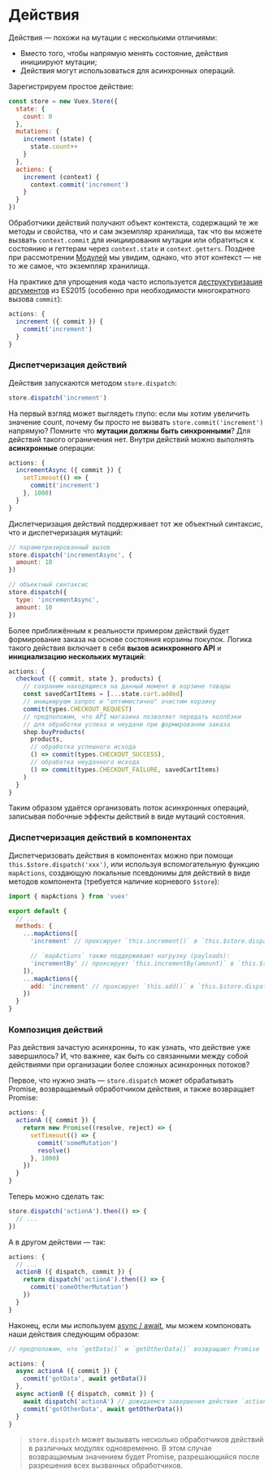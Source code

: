 # Действия

Действия — похожи на мутации с несколькими отличиями:

- Вместо того, чтобы напрямую менять состояние, действия инициируют мутации;
- Действия могут использоваться для асинхронных операций.

Зарегистрируем простое действие:

``` js
const store = new Vuex.Store({
  state: {
    count: 0
  },
  mutations: {
    increment (state) {
      state.count++
    }
  },
  actions: {
    increment (context) {
      context.commit('increment')
    }
  }
})
```

Обработчики действий получают объект контекста, содержащий те же методы и свойства, что и сам экземпляр хранилища, так что вы можете вызвать `context.commit` для инициирования мутации или обратиться к состоянию и геттерам через `context.state` и `context.getters`. Позднее при рассмотрении [Модулей](modules.md) мы увидим, однако, что этот контекст — не то же самое, что экземпляр хранилища.

На практике для упрощения кода часто используется [деструктуризация аргументов](https://github.com/lukehoban/es6features#destructuring) из ES2015 (особенно при необходимости многократного вызова `commit`):

``` js
actions: {
  increment ({ commit }) {
    commit('increment')
  }
}
```

### Диспетчеризация действий

Действия запускаются методом `store.dispatch`:

``` js
store.dispatch('increment')
```

На первый взгляд может выглядеть глупо: если мы хотим увеличить значение count, почему бы просто не вызвать `store.commit('increment')` напрямую? Помните что **мутации должны быть синхронными**? Для действий такого ограничения нет. Внутри действий можно выполнять **асинхронные** операции:

``` js
actions: {
  incrementAsync ({ commit }) {
    setTimeout(() => {
      commit('increment')
    }, 1000)
  }
}
```

Диспетчеризация действий поддерживает тот же объектный синтаксис, что и диспетчеризация мутаций:

``` js
// параметризированный вызов
store.dispatch('incrementAsync', {
  amount: 10
})

// объектный синтаксис
store.dispatch({
  type: 'incrementAsync',
  amount: 10
})
```

Более приближённым к реальности примером действий будет формирование заказа на основе состояния корзины покупок. Логика такого действия включает в себя **вызов асинхронного API** и **инициализацию нескольких мутаций**:

``` js
actions: {
  checkout ({ commit, state }, products) {
    // сохраним находящиеся на данный момент в корзине товары
    const savedCartItems = [...state.cart.added]
    // инициируем запрос и "оптимистично" очистим корзину
    commit(types.CHECKOUT_REQUEST)
    // предположим, что API магазина позволяет передать коллбэки
    // для обработки успеха и неудачи при формировании заказа
    shop.buyProducts(
      products,
      // обработка успешного исхода
      () => commit(types.CHECKOUT_SUCCESS),
      // обработка неудачного исхода
      () => commit(types.CHECKOUT_FAILURE, savedCartItems)
    )
  }
}
```

Таким образом удаётся организовать поток асинхронных операций, записывая побочные эффекты действий в виде мутаций состояния.

### Диспетчеризация действий в компонентах

Диспетчеризовать действия в компонентах можно при помощи `this.$store.dispatch('xxx')`, или используя вспомогательную функцию `mapActions`, создающую локальные псевдонимы для действий в виде методов компонента (требуется наличие корневого `$store`):

``` js
import { mapActions } from 'vuex'

export default {
  // ...
  methods: {
    ...mapActions([
      'increment' // проксирует `this.increment()` в `this.$store.dispatch('increment')`

      // `mapActions` также поддерживают нагрузку (payloads):
      'incrementBy' // проксирует `this.incrementBy(amount)` в `this.$store.dispatch('incrementBy', amount)`
    ]),
    ...mapActions({
      add: 'increment' // проксирует `this.add()` в `this.$store.dispatch('increment')`
    })
  }
}
```

### Композиция действий

Раз действия зачастую асинхронны, то как узнать, что действие уже завершилось? И, что важнее, как быть со связанными между собой действиями при организации более сложных асинхронных потоков?

Первое, что нужно знать — `store.dispatch` может обрабатывать Promise, возвращаемый обработчиком действия, и также возвращает Promise:

``` js
actions: {
  actionA ({ commit }) {
    return new Promise((resolve, reject) => {
      setTimeout(() => {
        commit('someMutation')
        resolve()
      }, 1000)
    })
  }
}
```

Теперь можно сделать так:

``` js
store.dispatch('actionA').then(() => {
  // ...
})
```

А в другом действии — так:

``` js
actions: {
  // ...
  actionB ({ dispatch, commit }) {
    return dispatch('actionA').then(() => {
      commit('someOtherMutation')
    })
  }
}
```

Наконец, если мы используем [async / await](https://tc39.github.io/ecmascript-asyncawait/), мы можем компоновать наши действия следующим образом:

``` js
// предположим, что `getData()` и `getOtherData()` возвращают Promise

actions: {
  async actionA ({ commit }) {
    commit('gotData', await getData())
  },
  async actionB ({ dispatch, commit }) {
    await dispatch('actionA') // дожидаемся завершения действия `actionA`
    commit('gotOtherData', await getOtherData())
  }
}
```

> `store.dispatch` может вызывать несколько обработчиков действий в различных модулях одновременно. В этом случае возвращаемым значением будет Promise, разрешающийся после разрешения всех вызванных обработчиков.
